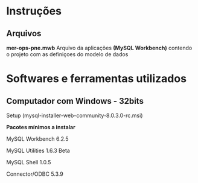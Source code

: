 # Instruções

## Arquivos
**mer-ops-pne.mwb** Arquivo da aplicações **(MySQL Workbench)** contendo o projeto com as definiçoes do modelo de dados


# Softwares e ferramentas utilizados 
## Computador com Windows - 32bits
Setup (mysql-installer-web-community-8.0.3.0-rc.msi)

**Pacotes mínimos a instalar**

MySQL Workbench 6.2.5

MySQL Utilities 1.6.3 Beta

MySQL Shell 1.0.5

Connector/ODBC 5.3.9
